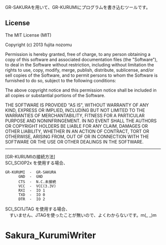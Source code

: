   GR-SAKURAを用いて、GR-KURUMIにプログラムを書き込むツールです。

License
-----
The MIT License (MIT)

Copyright (c) 2013 fujita nozomu

Permission is hereby granted, free of charge, to any person obtaining a copy
of this software and associated documentation files (the "Software"), to deal
in the Software without restriction, including without limitation the rights
to use, copy, modify, merge, publish, distribute, sublicense, and/or sell
copies of the Software, and to permit persons to whom the Software is
furnished to do so, subject to the following conditions:

The above copyright notice and this permission notice shall be included in
all copies or substantial portions of the Software.

THE SOFTWARE IS PROVIDED "AS IS", WITHOUT WARRANTY OF ANY KIND, EXPRESS OR
IMPLIED, INCLUDING BUT NOT LIMITED TO THE WARRANTIES OF MERCHANTABILITY,
FITNESS FOR A PARTICULAR PURPOSE AND NONINFRINGEMENT. IN NO EVENT SHALL THE
AUTHORS OR COPYRIGHT HOLDERS BE LIABLE FOR ANY CLAIM, DAMAGES OR OTHER
LIABILITY, WHETHER IN AN ACTION OF CONTRACT, TORT OR OTHERWISE, ARISING FROM,
OUT OF OR IN CONNECTION WITH THE SOFTWARE OR THE USE OR OTHER DEALINGS IN
THE SOFTWARE.

-----

[GR-KURUMIの接続方法]  
   SCI_SCI0P2x を使用する場合、  

    GR-KURUMI  -  GR-SAKURA
          GND  -  GND
          CTS  -  N.C.未接続
          VCC  -  VCC(3.3V)
          RXI  -  IO 1
          TXD  -  IO 0
          DTR  -  IO 2

 SCI_SCI1JTAG を使用する場合、  
　すいません、JTAGを使ったことが無いので、よくわからないです。m(_ _)m


Sakura_KurumiWriter
===================
